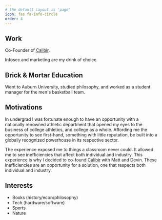 ```yaml
---
# the default layout is 'page'
icon: fas fa-info-circle
order: 4
---
```

## Work
Co-Founder of [Calibir](https://calibir.com).

Infosec and marketing are my drink of choice.

## Brick & Mortar Education

Went to Auburn University, studied philosophy, and worked as a student manager for the men's basketball team.

## Motivations

In undergrad I was fortunate enough to have an opportunity with a nationally renowned athletic department that opened my eyes to the business of college athletics, and college as a whole. Affording me the opportunity to see first-hand, something with little reputation, be built into a globally recognized powerhouse in its respective sector. 

The experience exposed me to things a classroom never could. It allowed me to see inefficiencies that affect both individual and industry. This experience is why I decided to co-found [Calibir](https://calibir.com) with Matt and Devin. These inefficiencies are an opportunity for a solution, one that respects both individual and industry.

## Interests

* Books (history/econ/philosophy)
* Tech (hardware/software)
* Sports
* Nature